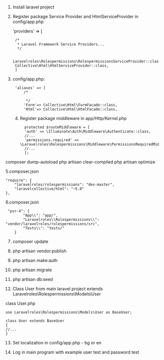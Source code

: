 1. Install laravel project
2. Register package Service Provider and HtmlServiceProvider in config/app.php


    'providers' => [

        /*
         * Laravel Framework Service Providers...
         */
     
        Laravelroles\Rolespermissions\RolespermissionsServiceProvider::class,
        Collective\Html\HtmlServiceProvider::class,
        ]
        
3. config/app.php:

		'aliases' => [
			/*

			 */
			'Form'=> Collective\Html\FormFacade::class,
			'Html'=> Collective\Html\HtmlFacade::class,


    
    
   4. Register package middleware in app/Http/Kernel.php
    
		    protected $routeMiddleware = [
			'auth' => \Illuminate\Auth\Middleware\Authenticate::class,
			//...
			'permissions.required' => \Laravelroles\Rolespermissions\Middleware\PermissionsRequiredMiddleware::class,
			//...
		    ];
		    
composer dump-autoload
php artisan clear-compiled
php artisan optimize		    
		    
5.composer.json

    "require": {
        "laravelroles/rolespermissions": "dev-master",
	    "laravelcollective/html": "~5.0"
    },
    
    
6.composer.json


     "psr-4": {
            "App\\": "app/",
            "Laravelroles\\Rolespermissions\\": "vendor/laravelroles/rolespermissions/src",
            "Tests\\": "tests/"
        }
	
	
	
7. composer update


8. php artisan vendor:publish
9. php artisan make:auth
10. php artisan migrate
11. php artisan db:seed

12. Class User from main laravel project  extends Laravelroles\Rolespermissions\Models\User

class User.php




	use Laravelroles\Rolespermissions\Models\User as BaseUser;

	class User extends BaseUser
	{
	//...
	}
13. Set localization in config/app.php - bg or en
    
14. Log in main program with example user test and password test
